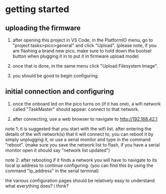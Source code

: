 # **getting started**

## **uploading the firmware**

1. after opening this project in VS Code, in the PlatformIO menu, go to "project tasks>pico>general" and click "Upload". (please note, if you are flashing a brand new pico, make sure to hold down the bootsel button when plugging it in to put it in firmware upload mode)

2. once that is done, in the same menu click "Upload Filesystem Image".

3. you should be good to begin configuring.

## **initial connection and configuring**

1. once the onboard led on the pico turns on (if it has one), a wifi network called "TaskMaster" should appear. connect to that network.

2. after connecting, use a web browser to navigate to http://192.168.42.1

note 1: it is suggested that you start with the wifi list. after entering the details of the wifi network(s) that it will connect to, you can reboot it by simply unplugging it, or use a serial monitor and type in the command "reboot". (make sure you save the network list to flash, if you have a serial monitor open it should say "network list updated")


note 2: after rebooting if it finds a network you will have to navigate to its local ip address to continue configuring. (you can find this by using the command "ip_address" in the serial terminal)

the various configuration pages should be relatively easy to understand what everything does? i think?
 